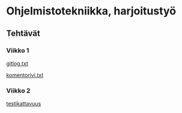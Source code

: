 # Ohjelmistotekniikka, harjoitustyö

## Tehtävät

### Viikko 1
[gitlog.txt](laskarit/viikko1/gitlog.txt)

[komentorivi.txt](laskarit/viikko1/komentorivi.txt)

### Viikko 2
[testikattavuus](laskarit/viikko2/testikattavuus.png)
